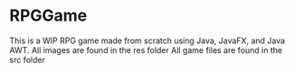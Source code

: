 # RPGGame
This is a WIP RPG game made from scratch using Java, JavaFX, and Java AWT.
All images are found in the res folder
All game files are found in the src folder

